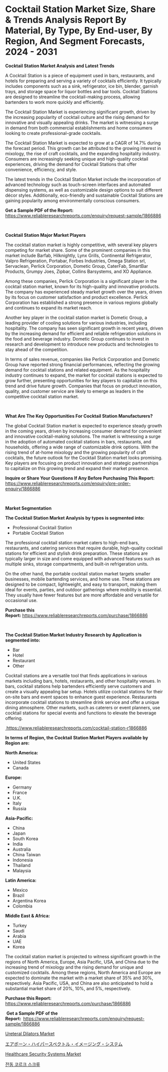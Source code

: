 <p><h1>Cocktail Station Market Size, Share & Trends Analysis Report By Material, By Type, By End-user, By Region, And Segment Forecasts, 2024 - 2031</h1></p><p><strong>Cocktail Station Market Analysis and Latest Trends</strong></p>
<p><p>A Cocktail Station is a piece of equipment used in bars, restaurants, and hotels for preparing and serving a variety of cocktails efficiently. It typically includes components such as a sink, refrigerator, ice bin, blender, garnish trays, and storage space for liquor bottles and bar tools. Cocktail Stations are designed to streamline the cocktail-making process, allowing bartenders to work more quickly and efficiently.</p><p>The Cocktail Station Market is experiencing significant growth, driven by the increasing popularity of cocktail culture and the rising demand for innovative and visually appealing drinks. The market is witnessing a surge in demand from both commercial establishments and home consumers looking to create professional-grade cocktails.</p><p>The Cocktail Station Market is expected to grow at a CAGR of 14.7% during the forecast period. This growth can be attributed to the growing interest in mixology, the rise of craft cocktails, and the expanding hospitality industry. Consumers are increasingly seeking unique and high-quality cocktail experiences, driving the demand for Cocktail Stations that offer convenience, efficiency, and style.</p><p>The latest trends in the Cocktail Station Market include the incorporation of advanced technology such as touch-screen interfaces and automated dispensing systems, as well as customizable design options to suit different décor styles. Additionally, eco-friendly and sustainable Cocktail Stations are gaining popularity among environmentally conscious consumers.</p></p>
<p><strong>Get a Sample PDF of the Report:&nbsp;</strong> <a href="https://www.reliableresearchreports.com/enquiry/request-sample/1866886">https://www.reliableresearchreports.com/enquiry/request-sample/1866886</a></p>
<p>&nbsp;</p>
<p><strong>Cocktail Station Major Market Players</strong></p>
<p><p>The cocktail station market is highly competitive, with several key players competing for market share. Some of the prominent companies in this market include Barfab, Hilknightly, Lynx Grills, Continental Refrigerator, Valpro Refrigeration, Portabar, Forbes Industries, Omega Station srl, Servaclean, Perlick Corporation, Dometic Group, CaterFab, SmartBar Products, Grumpy Joes, Zipbar, Collins Barsystems, and XO Appliance. </p><p>Among these companies, Perlick Corporation is a significant player in the cocktail station market, known for its high-quality and innovative products. The company has experienced steady market growth over the years, driven by its focus on customer satisfaction and product excellence. Perlick Corporation has established a strong presence in various regions globally and continues to expand its market reach.</p><p>Another key player in the cocktail station market is Dometic Group, a leading provider of cooling solutions for various industries, including hospitality. The company has seen significant growth in recent years, driven by the increasing demand for efficient and reliable refrigeration solutions in the food and beverage industry. Dometic Group continues to invest in research and development to introduce new products and technologies to stay ahead of the competition.</p><p>In terms of sales revenue, companies like Perlick Corporation and Dometic Group have reported strong financial performances, reflecting the growing demand for cocktail stations and related equipment. As the hospitality industry continues to expand, the market for cocktail stations is expected to grow further, presenting opportunities for key players to capitalize on this trend and drive future growth. Companies that focus on product innovation, quality, and customer service are likely to emerge as leaders in the competitive cocktail station market.</p></p>
<p>&nbsp;</p>
<p><strong>What Are The Key Opportunities For Cocktail Station Manufacturers?</strong></p>
<p><p>The global Cocktail Station market is expected to experience steady growth in the coming years, driven by increasing consumer demand for convenient and innovative cocktail-making solutions. The market is witnessing a surge in the adoption of automated cocktail stations in bars, restaurants, and households, offering a wide range of customizable drink options. With the rising trend of at-home mixology and the growing popularity of craft cocktails, the future outlook for the Cocktail Station market looks promising. Key players are focusing on product innovation and strategic partnerships to capitalize on this growing trend and expand their market presence.</p></p>
<p><strong>Inquire or Share Your Questions If Any Before Purchasing This Report:</strong> <a href="https://www.reliableresearchreports.com/enquiry/pre-order-enquiry/1866886">https://www.reliableresearchreports.com/enquiry/pre-order-enquiry/1866886</a></p>
<p>&nbsp;</p>
<p><strong>Market Segmentation</strong></p>
<p><strong>The Cocktail Station Market Analysis by types is segmented into:</strong></p>
<p><ul><li>Professional Cocktail Station</li><li>Portable Cocktail Station</li></ul></p>
<p><p>The professional cocktail station market caters to high-end bars, restaurants, and catering services that require durable, high-quality cocktail stations for efficient and stylish drink preparation. These stations are typically larger in size and come equipped with advanced features such as multiple sinks, storage compartments, and built-in refrigeration units.</p><p>On the other hand, the portable cocktail station market targets smaller businesses, mobile bartending services, and home use. These stations are designed to be compact, lightweight, and easy to transport, making them ideal for events, parties, and outdoor gatherings where mobility is essential. They usually have fewer features but are more affordable and versatile for occasional use.</p></p>
<p><strong>Purchase this Report:&nbsp;</strong><a href="https://www.reliableresearchreports.com/purchase/1866886">https://www.reliableresearchreports.com/purchase/1866886</a></p>
<p>&nbsp;</p>
<p><strong>The Cocktail Station Market Industry Research by Application is segmented into:</strong></p>
<p><ul><li>Bar</li><li>Hotel</li><li>Restaurant</li><li>Other</li></ul></p>
<p><p>Cocktail stations are a versatile tool that finds applications in various markets including bars, hotels, restaurants, and other hospitality venues. In bars, cocktail stations help bartenders efficiently serve customers and create a visually appealing bar setup. Hotels utilize cocktail stations for their on-site bars and event spaces to enhance guest experience. Restaurants incorporate cocktail stations to streamline drink service and offer a unique dining atmosphere. Other markets, such as caterers or event planners, use cocktail stations for special events and functions to elevate the beverage offering.</p></p>
<p><a href="https://www.reliableresearchreports.com/cocktail-station-r1866886">&nbsp;https://www.reliableresearchreports.com/cocktail-station-r1866886</a></p>
<p><strong>In terms of Region, the Cocktail Station Market Players available by Region are:</strong></p>
<p>
    <p> <strong> North America: </strong>
        <ul>
            <li>United States</li>
            <li>Canada</li>
        </ul>
        </p> 
    <p> <strong> Europe: </strong>
        <ul>
            <li>Germany</li>
            <li>France</li>
            <li>U.K.</li>
            <li>Italy</li>
            <li>Russia</li>
        </ul>
        </p> 
    <p> <strong> Asia-Pacific: </strong>
        <ul>
            <li>China</li>
            <li>Japan</li>
            <li>South Korea</li>
            <li>India</li>
            <li>Australia</li>
            <li>China Taiwan</li>
            <li>Indonesia</li>
            <li>Thailand</li>
            <li>Malaysia</li>
        </ul>
        </p> 
    <p> <strong> Latin America: </strong>
        <ul>
            <li>Mexico</li>
            <li>Brazil</li>
            <li>Argentina Korea</li>
            <li>Colombia</li>
        </ul>
        </p> 
    <p> <strong> Middle East & Africa: </strong>
        <ul>
            <li>Turkey</li>
            <li>Saudi</li>
            <li>Arabia</li>
            <li>UAE</li>
            <li>Korea</li>
        </ul>
    </p>
    </p>
<p><p>The cocktail station market is projected to witness significant growth in the regions of North America, Europe, Asia Pacific, USA, and China due to the increasing trend of mixology and the rising demand for unique and customized cocktails. Among these regions, North America and Europe are expected to dominate the market with a market share of 35% and 30%, respectively. Asia Pacific, USA, and China are also anticipated to hold a substantial market share of 20%, 10%, and 5%, respectively.</p></p>
<p><strong>Purchase this Report: </strong><a href="https://www.reliableresearchreports.com/purchase/1866886">https://www.reliableresearchreports.com/purchase/1866886</a></p>
<p>&nbsp;<strong>Get a Sample PDF of the Report:&nbsp;&nbsp;</strong><a href="https://www.reliableresearchreports.com/enquiry/request-sample/1866886">https://www.reliableresearchreports.com/enquiry/request-sample/1866886</a></p>
<p><strong></strong></p>
<p><p><a href="https://www.linkedin.com/pulse/global-ureteral-dilators-market-share-growth-opportunities-size-wrzmf?trackingId=17Uz9Y3NczeMzQJvoVbbjw%3D%3D">Ureteral Dilators Market</a></p><p><a href="https://github.com/LenoraKris2023/Market-Research-Report-List-1/blob/main/4426832160778.md">エアボーン・ハイパースペクトル・イメージング・システム</a></p><p><a href="https://www.linkedin.com/pulse/healthcare-security-systems-market-forecasts-trends-impact-analysis-xjv3f?trackingId=4H1Q%2FaeypGjl%2F1VvkRQLkg%3D%3D">Healthcare Security Systems Market</a></p><p><a href="https://github.com/Gregost89076vddcv/Market-Research-Report-List-1/blob/main/2674859172892.md">전동 코르크 스크류</a></p></p>